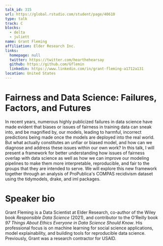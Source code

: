 ```yaml
---
talk_id: 315
url: https://global.rstudio.com/student/page/40610
type: talk
track: C
blocks:
  - delta
  - juliett
name: Grant Fleming
affiliation: Elder Research Inc.
links:
  homepage: null
  twitter: https://twitter.com/hearthehearsay
  github: https://github.com/Gflemin
  linkedin: https://www.linkedin.com/in/grant-fleming-a1712a131
location: United States
---
```


# Fairness and Data Science: Failures, Factors, and Futures

In recent years, numerous highly publicized failures in data science have made evident that biases or issues of fairness in training data can sneak into, and be magnified by, our models, leading to harmful, incorrect predictions being made once the models are deployed into the real world. But what actually constitutes an unfiar or biased model, and how can we diagnose and address these issues within our own work? In this talk, I will present a framework for better understanding how issues of fairness overlap with data science as well as how we can improve our modeling pipelines to make them more interpretable, reproducible, and fair to the groups that they are intended to serve. We will explore this new framework together through an analysis of ProPublica's COMPAS recidivism dataset using the tidymodels, drake, and iml packages. 

# Speaker bio

Grant Fleming is a Data Scientist at Elder Research, co-author of the Wiley book _Responsible Data Science_ (2021), and contributor to the O'Reilly book _97 Things About Ethics Everyone in Data Science Should Know_. His professional focus is on machine learning for social science applications, model explainability, and building tools for reproducible data science. Previously, Grant was a research contractor for USAID. 
